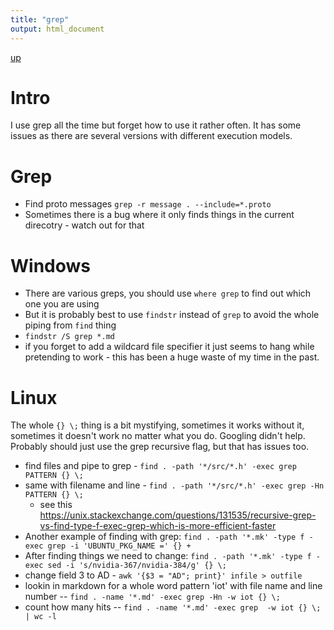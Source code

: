 ```yaml
---
title: "grep"
output: html_document
---
```

[up](https://mikewise2718.github.io/markdowndocs/)

# Intro
I use grep all the time but forget how to use it rather often.
It has some issues as there are several versions with different execution models.

# Grep
* Find proto messages `grep -r message . --include=*.proto`
* Sometimes there is a bug where it only finds things in the current direcotry - watch out for that


# Windows
* There are various greps, you should use `where grep` to find out which one you are using
* But it is probably best to use `findstr` instead of `grep` to avoid the whole piping from `find` thing
* `findstr /S grep *.md` 
* if you forget to add a wildcard file specifier it just seems to hang while pretending to work - this has been a huge waste of my time in the past.


# Linux
The whole `{} \;` thing is a bit mystifying, sometimes it works without it, sometimes it doesn't work no matter what you do. Googling didn't help. Probably should just use the grep recursive flag, but that has issues too.

- find files and pipe to grep - `find . -path '*/src/*.h' -exec grep PATTERN {} \;`
- same with filename and line - `find . -path '*/src/*.h' -exec grep -Hn PATTERN {} \;`
   - see this https://unix.stackexchange.com/questions/131535/recursive-grep-vs-find-type-f-exec-grep-which-is-more-efficient-faster 
- Another example of finding with grep:   `find . -path '*.mk' -type f -exec grep -i 'UBUNTU_PKG_NAME =' {} +`
- After finding things we need to change: `find . -path '*.mk' -type f -exec sed -i 's/nvidia-367/nvidia-384/g' {} \;`
- change field 3 to AD - `awk '{$3 = "AD"; print}' infile > outfile`
- lookin in markdown for a whole word pattern 'iot' with file name and line number -- `find . -name '*.md' -exec grep -Hn -w iot {} \;`
- count how many hits -- `find . -name '*.md' -exec grep  -w iot {} \; | wc -l`
